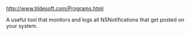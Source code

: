 

http://www.tildesoft.com/Programs.html

A useful tool that monitors and logs all NSNotification<nowiki/>s that get posted on your system.
